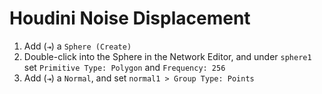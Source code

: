 # Houdini Noise Displacement

1. Add (`⇥`) a `Sphere (Create)`
2. Double-click into the Sphere in the Network Editor, and under `sphere1` set `Primitive Type: Polygon` and `Frequency: 256`
3. Add (`⇥`) a `Normal`, and set `normal1 > Group Type: Points`
